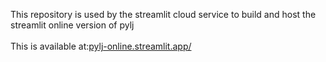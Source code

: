 This repository is used by the streamlit cloud service to build and host the streamlit online version of pylj <br>
<br>
This is available at:[pylj-online.streamlit.app/](pylj-online.streamlit.app/)
